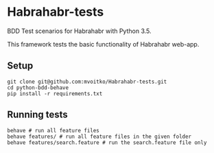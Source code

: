 # Habrahabr-tests
BDD Test scenarios for Habrahabr with Python 3.5.

This framework tests the basic functionality of Habrahabr web-app.

## Setup

```shell
git clone git@github.com:mvoitko/Habrahabr-tests.git
cd python-bdd-behave
pip install -r requirements.txt
```

## Running tests

```shell
behave # run all feature files
behave features/ # run all feature files in the given folder
behave features/search.feature # run the search.feature file only
```